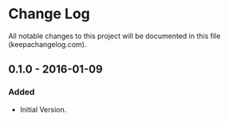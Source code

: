 # Change Log
All notable changes to this project will be documented in this file (keepachangelog.com).

## 0.1.0 - 2016-01-09
### Added
- Initial Version.
